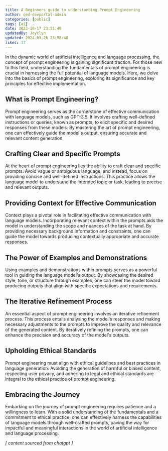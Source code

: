```yaml
---
title: A Beginners guide to understanding Prompt Engineering
author: qed-devportal-admin
categories: [public]
tags: [ai]
date: 2023-10-17 23:51:40 
updatedBy: Joyclyn
updated: 2024-03-26 23:58:48 
likes: 17
---
```


In the dynamic world of artificial intelligence and language processing, the concept of prompt engineering is gaining significant traction. For those new to this field, understanding the fundamentals of prompt engineering is crucial in harnessing the full potential of language models. Here, we delve into the basics of prompt engineering, exploring its significance and key principles for effective implementation.

## What is Prompt Engineering?

Prompt engineering serves as the cornerstone of effective communication with language models, such as GPT-3.5. It involves crafting well-defined instructions or queries, known as prompts, to elicit specific and desired responses from these models. By mastering the art of prompt engineering, one can effectively guide the model's output, ensuring accurate and relevant content generation.

## Crafting Clear and Specific Prompts

At the heart of prompt engineering lies the ability to craft clear and specific prompts. Avoid vague or ambiguous language, and instead, focus on providing concise and well-defined instructions. This practice allows the language model to understand the intended topic or task, leading to precise and relevant outputs.

## Providing Context for Effective Communication

Context plays a pivotal role in facilitating effective communication with language models. Incorporating relevant context within the prompts aids the model in understanding the scope and nuances of the task at hand. By providing necessary background information and constraints, one can guide the model towards producing contextually appropriate and accurate responses.

## The Power of Examples and Demonstrations

Using examples and demonstrations within prompts serves as a powerful tool in guiding the language model's output. By showcasing the desired style, tone, or structure through examples, one can steer the model toward producing outputs that align with specific expectations and requirements.

## The Iterative Refinement Process

An essential aspect of prompt engineering involves an iterative refinement process. This process entails analysing the model's responses and making necessary adjustments to the prompts to improve the quality and relevance of the generated content. By iteratively refining the prompts, one can enhance the precision and accuracy of the model's outputs.

## Upholding Ethical Standards

Prompt engineering must align with ethical guidelines and best practices in language generation. Avoiding the generation of harmful or biased content, respecting user privacy, and adhering to legal and ethical standards are integral to the ethical practice of prompt engineering.

## Embracing the Journey

Embarking on the journey of prompt engineering requires patience and a willingness to learn. With a solid understanding of the fundamentals and a commitment to ethical practice, one can effectively harness the capabilities of language models through well-crafted prompts, paving the way for impactful and meaningful interactions in the world of artificial intelligence and language processing.

*[ content sourced from chatgpt ]*